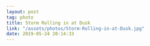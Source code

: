 ```yaml
---
layout: post
tag: photo
title: Storm Rolling in at Dusk
link: "/assets/photos/Storm-Rolling-in-at-Dusk.jpg"
date: 2019-05-24 20:14:33
---
```

